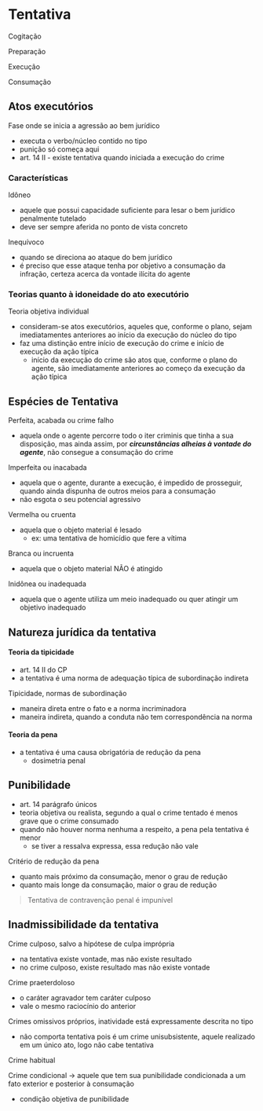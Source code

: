 # Tentativa

Cogitação

Preparação

Execução

Consumação

## Atos executórios
Fase onde se inicia a agressão ao bem jurídico
- executa o verbo/núcleo contido no tipo
- punição só começa aqui
- art. 14 II - existe tentativa quando iniciada a execução do crime

### Características
Idôneo
- aquele que possui capacidade suficiente para lesar o bem jurídico penalmente tutelado
- deve ser sempre aferida no ponto de vista concreto

Inequívoco
- quando se direciona ao ataque do bem jurídico
- é preciso que esse ataque tenha por objetivo a consumação da infração, certeza acerca da vontade ilícita do agente


### Teorias quanto à idoneidade do ato executório
Teoria objetiva individual
- consideram-se atos executórios, aqueles que, conforme o plano, sejam imediatamentes anteriores ao início da execução do núcleo do tipo
- faz uma distinção entre início de execução do crime e início de execução da ação típica
  - início da execução do crime são atos que, conforme o plano do agente, são imediatamente anteriores ao começo da execução da ação típica

## Espécies de Tentativa
Perfeita, acabada ou crime falho
- aquela onde o agente percorre todo o iter criminis que tinha a sua disposição, mas ainda assim, por **_circunstâncias alheias à vontade do agente_**, não consegue a consumação do crime

Imperfeita ou inacabada
- aquela que o agente, durante a execução, é impedido de prosseguir, quando ainda dispunha de outros meios para a consumação
- não esgota o seu potencial agressivo

Vermelha ou cruenta
- aquela que o objeto material é lesado
  - ex: uma tentativa de homicídio que fere a vítima

Branca ou incruenta
- aquela que o objeto material NÃO é atingido

Inidônea ou inadequada
- aquela que o agente utiliza um meio inadequado ou quer atingir um objetivo inadequado


## Natureza jurídica da tentativa
#### Teoria da tipicidade
- art. 14 II do CP
- a tentativa é uma norma de adequação típica de subordinação indireta

Tipicidade, normas de subordinação
- maneira direta entre o fato e a norma incriminadora
- maneira indireta, quando a conduta não tem correspondência na norma

#### Teoria da pena
- a tentativa é uma causa obrigatória de redução da pena
  - dosimetria penal

    
## Punibilidade
- art. 14 parágrafo únicos
- teoria objetiva ou realista, segundo a qual o crime tentado é menos grave que o crime consumado
- quando não houver norma nenhuma a respeito, a pena pela tentativa é menor
  - se tiver a ressalva expressa, essa redução não vale

Critério de redução da pena
- quanto mais próximo da consumação, menor o grau de redução
- quanto mais longe da consumação, maior o grau de redução

> Tentativa de contravenção penal é impunível

## Inadmissibilidade da tentativa
Crime culposo, salvo a hipótese de culpa imprópria
- na tentativa existe vontade, mas não existe resultado
- no crime culposo, existe resultado mas não existe vontade

Crime praeterdoloso
- o caráter agravador tem caráter culposo
- vale o mesmo raciocínio do anterior

Crimes omissivos próprios, inatividade está expressamente descrita no tipo
- não comporta tentativa pois é um crime unisubsistente, aquele realizado em um único ato, logo não cabe tentativa

Crime habitual

Crime condicional -> aquele que tem sua punibilidade condicionada a um fato exterior e posterior à consumação
- condição objetiva de punibilidade

